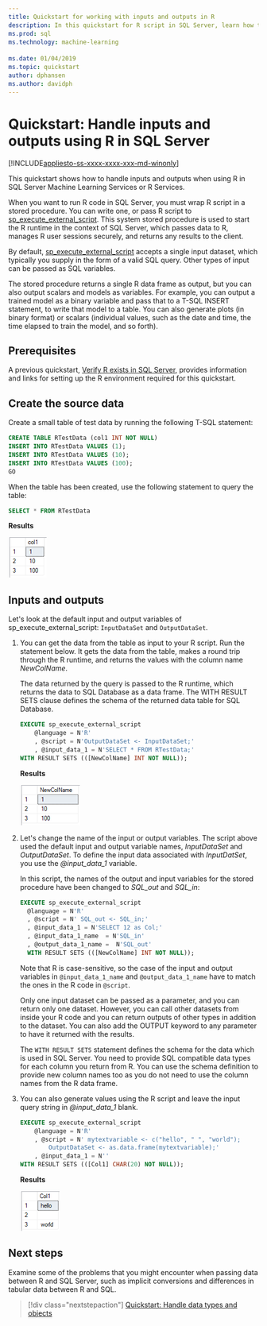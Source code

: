 ```yaml
---
title: Quickstart for working with inputs and outputs in R
description: In this quickstart for R script in SQL Server, learn how to structure inputs and outputs to the sp_execute_external_script system stored procedure.
ms.prod: sql
ms.technology: machine-learning

ms.date: 01/04/2019
ms.topic: quickstart
author: dphansen
ms.author: davidph
---
```

# Quickstart: Handle inputs and outputs using R in SQL Server
[!INCLUDE[appliesto-ss-xxxx-xxxx-xxx-md-winonly](../../includes/appliesto-ss-xxxx-xxxx-xxx-md-winonly.md)]

This quickstart shows how to handle inputs and outputs when using R in SQL Server Machine Learning Services or R Services.

When you want to run R code in SQL Server, you must wrap R script in a stored procedure. You can write one, or pass R script to [sp_execute_external_script](../../relational-databases/system-stored-procedures/sp-execute-external-script-transact-sql.md). This system stored procedure is used to start the R runtime in the context of SQL Server, which passes data to R, manages R user sessions securely, and returns any results to the client.

By default, [sp_execute_external_script](https://docs.microsoft.com/sql/relational-databases/system-stored-procedures/sp-execute-external-script-transact-sql) accepts a single input dataset, which typically you supply in the form of a valid SQL query. Other types of input can be passed as SQL variables.

The stored procedure returns a single R data frame as output, but you can also output scalars and models as variables. For example, you can output a trained model as a binary variable and pass that to a T-SQL INSERT statement, to write that model to a table. You can also generate plots (in binary format) or scalars (individual values, such as the date and time, the time elapsed to train the model, and so forth).

## Prerequisites

A previous quickstart, [Verify R exists in SQL Server](quickstart-r-verify.md), provides information and links for setting up the R environment required for this quickstart.

## Create the source data

Create a small table of test data by running the following T-SQL statement:

```sql
CREATE TABLE RTestData (col1 INT NOT NULL)
INSERT INTO RTestData VALUES (1);
INSERT INTO RTestData VALUES (10);
INSERT INTO RTestData VALUES (100);
GO
```

When the table has been created, use the following statement to query the table:
  
```sql
SELECT * FROM RTestData
```

**Results**

![Contents of the RTestData table](./media/select-rtestdata.png)

## Inputs and outputs

Let's look at the default input and output variables of sp_execute_external_script: `InputDataSet` and `OutputDataSet`.

1. You can get the data from the table as input to your R script. Run the statement below. It gets the data from the table, makes a round trip through the R runtime, and returns the values with the column name *NewColName*.

    The data returned by the query is passed to the R runtime, which returns the data to SQL Database as a data frame. The WITH RESULT SETS clause defines the schema of the returned data table for SQL Database.

    ```sql
    EXECUTE sp_execute_external_script
        @language = N'R'
        , @script = N'OutputDataSet <- InputDataSet;'
        , @input_data_1 = N'SELECT * FROM RTestData;'
    WITH RESULT SETS (([NewColName] INT NOT NULL));
    ```

    **Results**

    ![Output from R script that returns data from a table](./media/r-output-rtestdata.png)

2. Let's change the name of the input or output variables. The script above used the default input and output variable names, _InputDataSet_ and _OutputDataSet_. To define the input data associated with _InputDatSet_, you use the *@input_data_1* variable.

    In this script, the names of the output and input variables for the stored procedure have been changed to *SQL_out* and *SQL_in*:

    ```sql
    EXECUTE sp_execute_external_script
      @language = N'R'
      , @script = N' SQL_out <- SQL_in;'
      , @input_data_1 = N'SELECT 12 as Col;'
      , @input_data_1_name  = N'SQL_in'
      , @output_data_1_name =  N'SQL_out'
      WITH RESULT SETS (([NewColName] INT NOT NULL));
    ```

    Note that R is case-sensitive, so the case of the input and output variables in `@input_data_1_name` and `@output_data_1_name` have to match the ones in the R code in `@script`. 

    Only one input dataset can be passed as a parameter, and you can return only one dataset. However, you can call other datasets from inside your R code and you can return outputs of other types in addition to the dataset. You can also add the OUTPUT keyword to any parameter to have it returned with the results. 

    The `WITH RESULT SETS` statement defines the schema for the data which is used in SQL Server. You need to provide SQL compatible data types for each column you return from R. You can use the schema definition to provide new column names too as you do not need to use the column names from the R data frame.

3. You can also generate values using the R script and leave the input query string in _@input_data_1_ blank.

    ```sql
    EXECUTE sp_execute_external_script
        @language = N'R'
        , @script = N' mytextvariable <- c("hello", " ", "world");
            OutputDataSet <- as.data.frame(mytextvariable);'
        , @input_data_1 = N''
    WITH RESULT SETS (([Col1] CHAR(20) NOT NULL));
    ```

    **Results**

    ![Query results using @script as input](./media/r-data-generated-output.png)

## Next steps

Examine some of the problems that you might encounter when passing data between R and SQL Server, such as implicit conversions and differences in tabular data between R and SQL.

> [!div class="nextstepaction"]
> [Quickstart: Handle data types and objects](quickstart-r-data-types-and-objects.md)